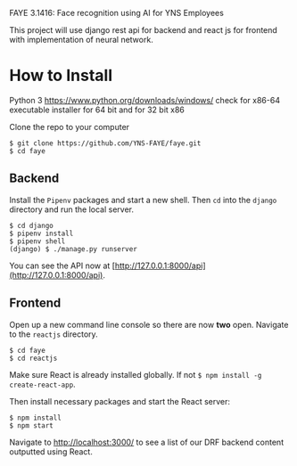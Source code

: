 FAYE 3.1416:
Face recognition using AI
for YNS Employees

This project will use django rest api for backend and react js for frontend with implementation of neural network.

# How to Install

Python 3 https://www.python.org/downloads/windows/ check for x86-64 executable installer for 64 bit and for 32 bit x86

Clone the repo to your computer

```
$ git clone https://github.com/YNS-FAYE/faye.git
$ cd faye
```

## Backend

Install the `Pipenv` packages and start a new shell. Then `cd` into the `django` directory and run the local server.

```
$ cd django
$ pipenv install
$ pipenv shell
(django) $ ./manage.py runserver
```

You can see the API now at [http://127.0.0.1:8000/api](http://127.0.0.1:8000/api).

## Frontend

Open up a new command line console so there are now **two** open. Navigate to the `reactjs` directory.

```
$ cd faye
$ cd reactjs
```

Make sure React is already installed globally. If not `$ npm install -g create-react-app`.

Then install necessary packages and start the React server:

```
$ npm install
$ npm start
```

Navigate to [http://localhost:3000/](http://localhost:3000/) to see a list of our DRF backend content outputted using React.
